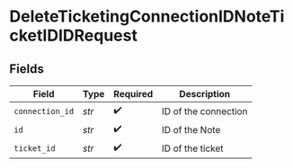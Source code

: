 # DeleteTicketingConnectionIDNoteTicketIDIDRequest


## Fields

| Field                | Type                 | Required             | Description          |
| -------------------- | -------------------- | -------------------- | -------------------- |
| `connection_id`      | *str*                | :heavy_check_mark:   | ID of the connection |
| `id`                 | *str*                | :heavy_check_mark:   | ID of the Note       |
| `ticket_id`          | *str*                | :heavy_check_mark:   | ID of the ticket     |